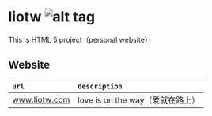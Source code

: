 liotw ![alt tag]([https://api.travis-ci.org/phishman3579/java-algorithms-implementation.svg?branch=master](https://img.shields.io/badge/1.1.0-blue.svg))
==============================

This is HTML 5 project（personal website）

## Website
| `url` | `description` |
| :------ | :------ |
| www.liotw.com | love is on the way（爱就在路上） |
